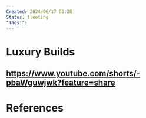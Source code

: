 ```yaml
---
Created: 2024/06/17 03:28
Status: fleeting
"Tags:":
---
```

# Luxury Builds
https://www.youtube.com/shorts/-pbaWguwjwk?feature=share
---
# References